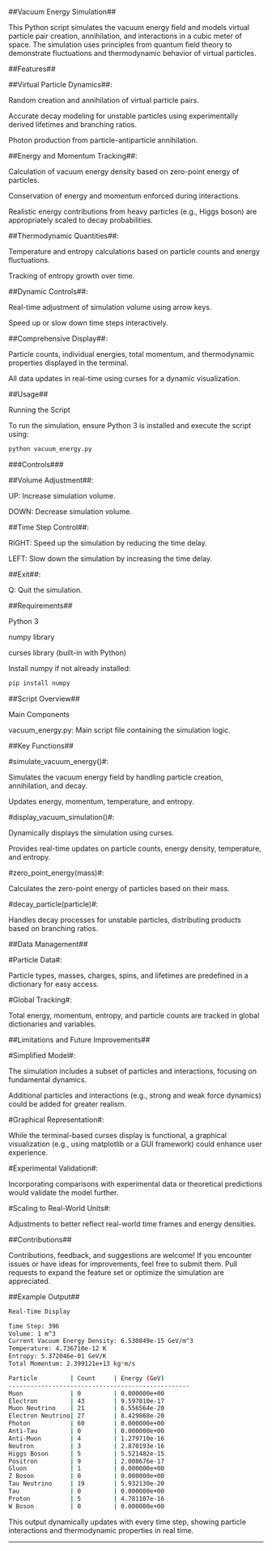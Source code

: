 ##Vacuum Energy Simulation##

This Python script simulates the vacuum energy field and models virtual particle pair creation, annihilation, and interactions in a cubic meter of space. The simulation uses principles from quantum field theory to demonstrate fluctuations and thermodynamic behavior of virtual particles.

##Features##

##Virtual Particle Dynamics##:

Random creation and annihilation of virtual particle pairs.

Accurate decay modeling for unstable particles using experimentally derived lifetimes and branching ratios.

Photon production from particle-antiparticle annihilation.


##Energy and Momentum Tracking##:

Calculation of vacuum energy density based on zero-point energy of particles.

Conservation of energy and momentum enforced during interactions.

Realistic energy contributions from heavy particles (e.g., Higgs boson) are appropriately scaled to decay probabilities.


##Thermodynamic Quantities##:

Temperature and entropy calculations based on particle counts and energy fluctuations.

Tracking of entropy growth over time.


##Dynamic Controls##:

Real-time adjustment of simulation volume using arrow keys.

Speed up or slow down time steps interactively.


##Comprehensive Display##:

Particle counts, individual energies, total momentum, and thermodynamic properties displayed in the terminal.

All data updates in real-time using curses for a dynamic visualization.



##Usage##

Running the Script

To run the simulation, ensure Python 3 is installed and execute the script using:

```bash
python vacuum_energy.py
```
###Controls###

##Volume Adjustment##:

UP: Increase simulation volume.

DOWN: Decrease simulation volume.


##Time Step Control##:

RIGHT: Speed up the simulation by reducing the time delay.

LEFT: Slow down the simulation by increasing the time delay.


##Exit##:

Q: Quit the simulation.



##Requirements##

Python 3

numpy library

curses library (built-in with Python)


Install numpy if not already installed:

```bash
pip install numpy
```
##Script Overview##

Main Components

vacuum_energy.py: Main script file containing the simulation logic.


##Key Functions##

#simulate_vacuum_energy()#:

Simulates the vacuum energy field by handling particle creation, annihilation, and decay.

Updates energy, momentum, temperature, and entropy.


#display_vacuum_simulation()#:

Dynamically displays the simulation using curses.

Provides real-time updates on particle counts, energy density, temperature, and entropy.


#zero_point_energy(mass)#:

Calculates the zero-point energy of particles based on their mass.


#decay_particle(particle)#:

Handles decay processes for unstable particles, distributing products based on branching ratios.



##Data Management##

#Particle Data#:

Particle types, masses, charges, spins, and lifetimes are predefined in a dictionary for easy access.


#Global Tracking#:

Total energy, momentum, entropy, and particle counts are tracked in global dictionaries and variables.



##Limitations and Future Improvements##

#Simplified Model#:

The simulation includes a subset of particles and interactions, focusing on fundamental dynamics.

Additional particles and interactions (e.g., strong and weak force dynamics) could be added for greater realism.


#Graphical Representation#:

While the terminal-based curses display is functional, a graphical visualization (e.g., using matplotlib or a GUI framework) could enhance user experience.


#Experimental Validation#:

Incorporating comparisons with experimental data or theoretical predictions would validate the model further.


#Scaling to Real-World Units#:

Adjustments to better reflect real-world time frames and energy densities.



##Contributions##

Contributions, feedback, and suggestions are welcome! If you encounter issues or have ideas for improvements, feel free to submit them. Pull requests to expand the feature set or optimize the simulation are appreciated.

##Example Output##

```bash
Real-Time Display

Time Step: 396
Volume: 1 m^3
Current Vacuum Energy Density: 6.530849e-15 GeV/m^3
Temperature: 4.736710e-12 K
Entropy: 5.372046e-01 GeV/K
Total Momentum: 2.399121e+13 kg*m/s

Particle         | Count     | Energy (GeV)    
--------------------------------------------------
Muon             | 0         | 0.000000e+00    
Electron         | 43        | 9.597010e-17    
Muon Neutrino    | 21        | 6.556564e-20    
Electron Neutrino| 27        | 8.429868e-20    
Photon           | 60        | 0.000000e+00    
Anti-Tau         | 0         | 0.000000e+00    
Anti-Muon        | 4         | 1.279710e-16    
Neutron          | 3         | 2.870193e-16    
Higgs Boson      | 5         | 5.521482e-15    
Positron         | 9         | 2.008676e-17    
Gluon            | 1         | 0.000000e+00    
Z Boson          | 0         | 0.000000e+00    
Tau Neutrino     | 19        | 5.932130e-20    
Tau              | 0         | 0.000000e+00    
Proton           | 5         | 4.781107e-16    
W Boson          | 0         | 0.000000e+00
```
This output dynamically updates with every time step, showing particle interactions and thermodynamic properties in real time.


---


